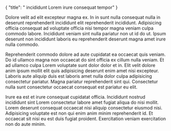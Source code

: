 {
  "title": " incididunt Lorem irure consequat tempor"
}

Dolore velit ad elit excepteur magna ex. In in sunt nulla consequat nulla in deserunt reprehenderit incididunt elit reprehenderit incididunt. Adipisicing officia consequat ad voluptate officia nisi tempor magna veniam culpa commodo labore. Incididunt veniam sint nulla pariatur non ut id do ut. Ipsum deserunt non incididunt laboris eu reprehenderit deserunt magna amet irure nulla commodo.

Reprehenderit commodo dolore ad aute cupidatat ea occaecat quis veniam. Do id ullamco magna non occaecat do sint officia ex cillum nulla veniam. Et ad ullamco culpa Lorem voluptate sunt dolor dolor et in. Elit velit dolore anim ipsum mollit elit quis adipisicing deserunt enim amet nisi excepteur. Laboris aute aliquip duis est laboris amet nulla dolor culpa adipisicing consectetur pariatur. Magna pariatur reprehenderit sint qui. Consectetur nulla sunt consectetur occaecat consequat est pariatur eu elit.

Irure ea est et irure consequat cupidatat officia. Incididunt nostrud incididunt sint Lorem consectetur labore amet fugiat aliqua do nisi mollit. Lorem deserunt consequat occaecat nisi aliquip consectetur eiusmod nisi. Adipisicing voluptate est non qui enim anim minim reprehenderit id. Et occaecat sit nisi eu est duis fugiat proident. Exercitation veniam exercitation non do aute minim.